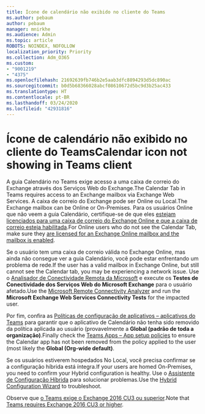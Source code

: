 ```yaml
---
title: Ícone de calendário não exibido no cliente do Teams
ms.author: pebaum
author: pebaum
manager: mnirkhe
ms.audience: Admin
ms.topic: article
ROBOTS: NOINDEX, NOFOLLOW
localization_priority: Priority
ms.collection: Adm_O365
ms.custom:
- "9001219"
- "4375"
ms.openlocfilehash: 21692639fb746b2e5aab3dfc8894293d5dc890ac
ms.sourcegitcommit: b0d5b68366028abcf08610672d5bc9d3b25ac433
ms.translationtype: HT
ms.contentlocale: pt-BR
ms.lasthandoff: 03/24/2020
ms.locfileid: "42931816"
---
```

# <a name="calendar-icon-not-showing-in-teams-client"></a><span data-ttu-id="0cc74-102">Ícone de calendário não exibido no cliente do Teams</span><span class="sxs-lookup"><span data-stu-id="0cc74-102">Calendar icon not showing in Teams client</span></span>

<span data-ttu-id="0cc74-103">A guia Calendário no Teams exige acesso a uma caixa de correio do Exchange através dos Serviços Web do Exchange.</span><span class="sxs-lookup"><span data-stu-id="0cc74-103">The Calendar Tab in Teams requires access to an Exchange mailbox via Exchange Web Services.</span></span> <span data-ttu-id="0cc74-104">A caixa de correio do Exchange pode ser Online ou Local.</span><span class="sxs-lookup"><span data-stu-id="0cc74-104">The Exchange mailbox can be Online or On-Premises.</span></span> <span data-ttu-id="0cc74-105">Para os usuários Online que não veem a guia Calendário, certifique-se de que eles [estejam licenciados para uma caixa de correio do Exchange Online e que a caixa de correio esteja habilitada](https://docs.microsoft.com/exchange/recipients-in-exchange-online/create-user-mailboxes).</span><span class="sxs-lookup"><span data-stu-id="0cc74-105">For Online users who do not see the Calendar Tab, make sure they [are licensed for an Exchange Online mailbox and the mailbox is enabled](https://docs.microsoft.com/exchange/recipients-in-exchange-online/create-user-mailboxes).</span></span>

<span data-ttu-id="0cc74-106">Se o usuário tem uma caixa de correio válida no Exchange Online, mas ainda não consegue ver a guia Calendário, você pode estar enfrentando um problema de rede.</span><span class="sxs-lookup"><span data-stu-id="0cc74-106">If the user has a valid mailbox in Exchange Online, but still cannot see the Calendar tab, you may be experiencing a network issue.</span></span> <span data-ttu-id="0cc74-107">Use o [Analisador de Conectividade Remota da Microsoft](https://testconnectivity.microsoft.com/) e execute os **Testes de Conectividade dos Serviços Web do Microsoft Exchange** para o usuário afetado.</span><span class="sxs-lookup"><span data-stu-id="0cc74-107">Use the [Microsoft Remote Connectivity Analyzer](https://testconnectivity.microsoft.com/) and run the **Microsoft Exchange Web Services Connectivity Tests** for the impacted user.</span></span>

<span data-ttu-id="0cc74-108">Por fim, confira as [Políticas de configuração de aplicativos – aplicativos do Teams](https://admin.teams.microsoft.com/policies/app-setup) para garantir que o aplicativo de Calendário não tenha sido removido da política aplicada ao usuário (provavelmente a **Global (padrão de toda a organização)**.</span><span class="sxs-lookup"><span data-stu-id="0cc74-108">Finally check the [Teams Apps – App setup policies](https://admin.teams.microsoft.com/policies/app-setup) to ensure the Calendar app has not been removed from the policy applied to the user (most likely the **Global (Org-wide default)**.</span></span>

<span data-ttu-id="0cc74-109">Se os usuários estiverem hospedados No Local, você precisa confirmar se a configuração híbrida está íntegra.</span><span class="sxs-lookup"><span data-stu-id="0cc74-109">If your users are homed On-Premises, you need to confirm your Hybrid configuration is healthy.</span></span> <span data-ttu-id="0cc74-110">Use o [Assistente de Configuração Híbrida](https://docs.microsoft.com/exchange/hybrid-deployment/hybrid-agent) para solucionar problemas.</span><span class="sxs-lookup"><span data-stu-id="0cc74-110">Use the [Hybrid Configuration Wizard](https://docs.microsoft.com/exchange/hybrid-deployment/hybrid-agent) to troubleshoot.</span></span>

<span data-ttu-id="0cc74-111">Observe que [o Teams exige o Exchange 2016 CU3 ou superior](https://docs.microsoft.com/microsoftteams/exchange-teams-interact).</span><span class="sxs-lookup"><span data-stu-id="0cc74-111">Note that [Teams requires Exchange 2016 CU3 or higher](https://docs.microsoft.com/microsoftteams/exchange-teams-interact).</span></span>
